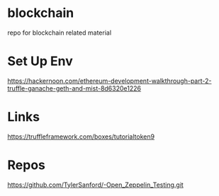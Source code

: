 # blockchain
repo for blockchain related material


# Set Up Env

https://hackernoon.com/ethereum-development-walkthrough-part-2-truffle-ganache-geth-and-mist-8d6320e1226

# Links

https://truffleframework.com/boxes/tutorialtoken9

# Repos

https://github.com/TylerSanford/-Open_Zeppelin_Testing.git
